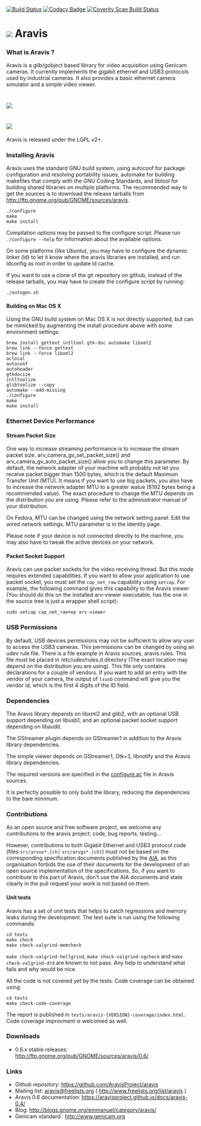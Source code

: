 [![Build Status](https://travis-ci.org/AravisProject/aravis.svg?branch=master)](https://travis-ci.org/AravisProject/aravis)
[![Codacy Badge](https://api.codacy.com/project/badge/Grade/fa7d9c88e5594d709ab44e8bad01a569)](https://www.codacy.com/app/EmmanuelP/aravis?utm_source=github.com&amp;utm_medium=referral&amp;utm_content=AravisProject/aravis&amp;utm_campaign=Badge_Grade)
[![Coverity Scan Build Status](https://scan.coverity.com/projects/aravisproject-aravis/badge.svg)](https://scan.coverity.com/projects/aravisproject-aravis)

# ![](viewer/icons/gnome/256x256/apps/aravis.png) Aravis

### What is Aravis ?

Aravis is a glib/gobject based library for video acquisition using Genicam cameras. It currently implements the gigabit ethernet and USB3 protocols used by industrial cameras. It also provides a basic ethernet camera simulator and a simple video viewer.

# ![](viewer/data/aravis.png)
# ![](viewer/data/aravis-video.png)

Aravis is released under the LGPL v2+.

### Installing Aravis

Aravis uses the standard GNU build system, using autoconf for package configuration and resolving portability issues, automake for building makefiles that comply with the GNU Coding Standards, and libtool for building shared libraries on multiple platforms. The recommended way to get the sources is to download the release tarballs from http://ftp.gnome.org/pub/GNOME/sources/aravis.

```
./configure
make
make install
```

Compilation options may be passed to the configure script. Please run `./configure --help` for information about the available options.

On some platforms (like Ubuntu), you may have to configure the dynamic linker (ld) to let it know where the aravis libraries are installed, and run ldconfig as root in order to update ld cache.

If you want to use a clone of the git repository on github, instead of the release tarballs, you may have to create the configure script by running:

```
./autogen.sh
```

#### Building on Mac OS X

Using the GNU build system on Mac OS X is not directly supported, but can be mimicked by augmenting the install procedure above with some environment settings:

```
brew install gettext intltool gtk-doc automake libxml2
brew link --force gettext
brew link --force libxml2
aclocal
autoconf
autoheader
gtkdocize
intltoolize
glibtoolize --copy
automake --add-missing
./configure
make
make install
```

### Ethernet Device Performance

#### Stream Packet Size

One way to increase streaming performance is to increase the stream packet size. arv_camera_gv_set_packet_size() and arv_camera_gv_auto_packet_size() allow you to change this parameter. By default, the network adapter of your machine will probably not let you receive packet bigger than 1500 bytes, which is the default Maximum Transfer Unit (MTU). It means if you want to use big packets, you also have to increase the network adapter MTU to a greater walue (8192 bytes being a recommended value). The exact procedure to change the MTU depends on the distribution you are using. Please refer to the administrator manual of your distribution.

On Fedora, MTU can be changed using the network setting panel. Edit the wired network settings. MTU parameter is in the Identity page.

Please note if your device is not connected directly to the machine, you may also have to tweak the active devices on your network.

#### Packet Socket Support

Aravis can use packet sockets for the video receiving thread. But this mode requires extended capabilities. If you want to allow your application to use packet socket, you must set the `cap_net_raw` capability using `setcap`. For example, the following command gives this capability to the Aravis viewer (You should do this on the installed arv-viewer executable, has the one in the source tree is just a wrapper shell script):

```
sudo setcap cap_net_raw+ep arv-viewer
```

### USB Permissions

By default, USB devices permissions may not be sufficient to allow any user to access the USB3 cameras. This permissions can be changed by using an udev rule file. There is a file example in Aravis sources, aravis.rules. This file must be placed in /etc/udev/rules.d directory (The exact location may depend on the distribution you are using). This file only contains declarations for a couple of vendors. If you want to add an entry with the vendor of your camera, the output of `lsusb` command will give you the vendor id, which is the first 4 digits of the ID field.

### Dependencies

The Aravis library depends on libxml2 and glib2, with an optional USB support depending on libusb1, and an optional packet socket support depending on libaudit.

The GStreamer plugin depends on GStreamer1 in addition to the Aravis library dependencies.

The simple viewer depends on GStreamer1, Gtk+3, libnotify and the Aravis library dependencies.

The required versions are specified in the [configure.ac](https://github.com/AravisProject/aravis/blob/master/configure.ac#L67) file in Aravis sources.

It is perfectly possible to only build the library, reducing the dependencies to the bare minimum.

### Contributions

As an open source and free software project, we welcome any contributions to the aravis project: code, bug reports, testing...

However, contributions to both Gigabit Ethernet and USB3 protocol code (files `src/arvuv*.[ch]` `src/arvgv*.[ch]`) must not be based on the corresponding specification documents published by the [AIA](http://http://www.visiononline.org/), as this organisation forbids the use of their documents for the development of an open source implementation of the specifications. So, if you want to contribute to this part of Aravis, don't use the AIA documents and state clearly in the pull request your work is not based on them.

#### Unit tests

Aravis has a set of unit tests that helps to catch regressions and memory leaks during the development. The test suite is run using the following commands:

```
cd tests
make check
make check-valgrind-memcheck
```

`make check-valgrind-hellgrind`, `make check-valgrind-sgcheck` and `make check-valgrind-drd` are known to not pass. Any help to understand what fails and why would be nice.

All the code is not covered yet by the tests. Code coverage can be obtained using:

```
cd tests
make check-code-coverage
```

The report is published in `tests/aravis-{VERSION}-coverage/index.html`. Code coverage improvment is welcomed as well.

### Downloads

* 0.6.x stable releases: http://ftp.gnome.org/pub/GNOME/sources/aravis/0.6/

### Links

* Github repository: https://github.com/AravisProject/aravis
* Mailing list: aravis@freelists.org ( http://www.freelists.org/list/aravis )
* Aravis 0.6 documentation: https://aravisproject.github.io/docs/aravis-0.4/
* Blog: http://blogs.gnome.org/emmanuel/category/aravis/
* Genicam standard : http://www.genicam.org
